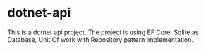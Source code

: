 # dotnet-api
This is a dotnet api project.
The project is using 
EF Core,
Sqlite as Database,
Unit Of work with Repository pattern implementation.
